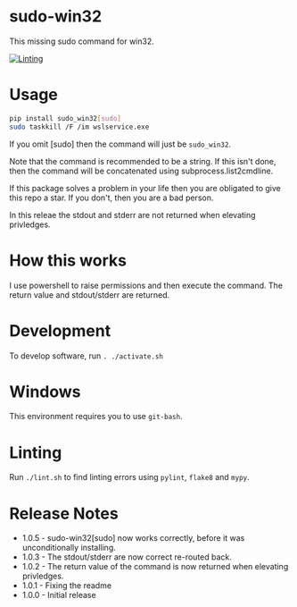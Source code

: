 # sudo-win32

This missing sudo command for win32.

[![Linting](../../actions/workflows/lint.yml/badge.svg)](../../actions/workflows/lint.yml)

# Usage

```bash
pip install sudo_win32[sudo]
sudo taskkill /F /im wslservice.exe
```

If you omit [sudo] then the command will just be `sudo_win32`.

Note that the command is recommended to be a string. If this isn't done, then the command
will be concatenated using subprocess.list2cmdline.

If this package solves a problem in your life then you are obligated to give this repo
a star. If you don't, then you are a bad person.

In this releae the stdout and stderr are not returned when elevating privledges.

# How this works

I use powershell to raise permissions and then execute the command. The return value and
stdout/stderr are returned.

# Development

To develop software, run `. ./activate.sh`

# Windows

This environment requires you to use `git-bash`.

# Linting

Run `./lint.sh` to find linting errors using `pylint`, `flake8` and `mypy`.

# Release Notes
  * 1.0.5 - sudo-win32[sudo] now works correctly, before it was unconditionally installing.
  * 1.0.3 - The stdout/stderr are now correct re-routed back.
  * 1.0.2 - The return value of the command is now returned when elevating privledges.
  * 1.0.1 - Fixing the readme
  * 1.0.0 - Initial release